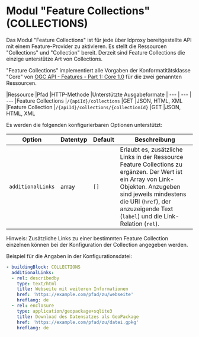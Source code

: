 # Modul "Feature Collections" (COLLECTIONS)

Das Modul "Feature Collections" ist für jede über ldproxy bereitgestellte API mit einem Feature-Provider zu aktivieren. Es stellt die Ressourcen "Collections" und "Collection" bereit. Derzeit sind Feature Collections die einzige unterstütze Art von Collections.

"Feature Collections" implementiert alle Vorgaben der Konformatitätsklasse "Core" von [OGC API - Features - Part 1: Core 1.0](http://www.opengis.net/doc/IS/ogcapi-features-1/1.0#rc_core) für die zwei genannten Ressourcen.

|Ressource |Pfad |HTTP-Methode |Unterstützte Ausgabeformate
| --- | --- | ---
|Feature Collections |`/{apiId}/collections` |GET |JSON, HTML, XML
|Feature Collection |`/{apiId}/collections/{collectionId}` |GET |JSON, HTML, XML

Es werden die folgenden konfigurierbaren Optionen unterstützt:

|Option |Datentyp |Default |Beschreibung
| --- | --- | --- | ---
|`additionalLinks` |array |`[]` |Erlaubt es, zusätzliche Links in der Ressource Feature Collections zu ergänzen. Der Wert ist ein Array von Link-Objekten. Anzugeben sind jeweils mindestens die URI (`href`), der anzuzeigende Text (`label`) und die Link-Relation (`rel`).

Hinweis: Zusätzliche Links zu einer bestimmten Feature Collection einzelnen können bei der Konfiguration der Collection angegeben werden.

Beispiel für die Angaben in der Konfigurationsdatei:

```yaml
- buildingBlock: COLLECTIONS
  additionalLinks:
  - rel: describedby
    type: text/html
    title: Webseite mit weiteren Informationen
    href: 'https://example.com/pfad/zu/webseite'
    hreflang: de
  - rel: enclosure
    type: application/geopackage+sqlite3
    title: Download des Datensatzes als GeoPackage
    href: 'https://example.com/pfad/zu/datei.gpkg'
    hreflang: de
```
